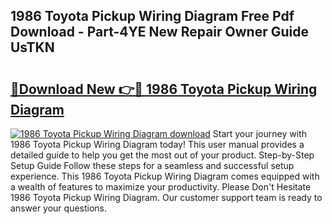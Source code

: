 ## 1986 Toyota Pickup Wiring Diagram Free Pdf Download - Part-4YE New Repair Owner Guide UsTKN

# <h2><a href="http://dfr4vy.blite.top/?on=1986+Toyota+Pickup+Wiring+Diagram">🔗Download New 👉🔴 1986 Toyota Pickup Wiring Diagram</a></h2>

[![1986 Toyota Pickup Wiring Diagram download](https://i.imgur.com/lujVjoI.png)](http://dfr4vy.blite.top/?on=1986+Toyota+Pickup+Wiring+Diagram)
Start your journey with 1986 Toyota Pickup Wiring Diagram today! This user manual provides a detailed guide to help you get the most out of your product. Step-by-Step Setup Guide Follow these steps for a seamless and successful setup experience. This 1986 Toyota Pickup Wiring Diagram comes equipped with a wealth of features to maximize your productivity. Please Don't Hesitate 1986 Toyota Pickup Wiring Diagram. Our customer support team is ready to answer your questions.
